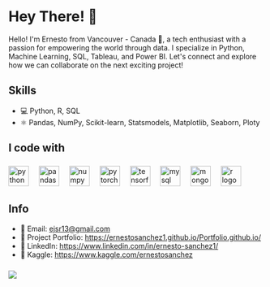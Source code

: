 # Hey There! 👋
Hello! I'm Ernesto from Vancouver - Canada 🍁, a tech enthusiast with a passion for empowering the world through data. I specialize in Python, Machine Learning, SQL, Tableau, and Power BI. Let's connect and explore how we can collaborate on the next exciting project!

## Skills
* 💻 Python, R, SQL
* ⚛ Pandas, NumPy, Scikit-learn, Statsmodels, Matplotlib, Seaborn, Ploty



###

<h2 align="left">I code with</h2>

###

<div align="left">
  <img src="https://cdn.jsdelivr.net/gh/devicons/devicon/icons/python/python-original.svg" height="40" alt="python logo"  />
  <img width="12" />
  <img src="https://cdn.jsdelivr.net/gh/devicons/devicon/icons/pandas/pandas-original.svg" height="40" alt="pandas logo"  />
  <img width="12" />
  <img src="https://cdn.jsdelivr.net/gh/devicons/devicon/icons/numpy/numpy-original.svg" height="40" alt="numpy logo"  />
  <img width="12" />
  <img src="https://cdn.simpleicons.org/pytorch/EE4C2C" height="40" alt="pytorch logo"  />
  <img width="12" />
  <img src="https://cdn.simpleicons.org/tensorflow/FF6F00" height="40" alt="tensorflow logo"  />
  <img width="12" />
  <img src="https://cdn.simpleicons.org/mysql/4479A1" height="40" alt="mysql logo"  />
  <img width="12" />
  <img src="https://cdn.simpleicons.org/mongodb/47A248" height="40" alt="mongodb logo"  />
  <img width="12" />
  <img src="https://cdn.simpleicons.org/r/276DC3" height="40" alt="r logo"  />
</div>

###


## Info
* 📧 Email: ejsr13@gmail.com
* 🔗 Project Portfolio: https://ernestosanchez1.github.io/Portfolio.github.io/
* 📃  LinkedIn: https://www.linkedin.com/in/ernesto-sanchez1/
* 🔗 Kaggle: https://www.kaggle.com/ernestosanchez

###
<img align="left" src="https://visitor-badge.laobi.icu/badge?page_id=ernestosanchez1.ernestosanchez1&"  />
 
